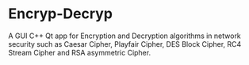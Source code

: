 # Encryp-Decryp
A GUI C++ Qt app for Encryption and Decryption algorithms in network security such as Caesar Cipher, Playfair Cipher, DES Block Cipher, RC4 Stream Cipher and RSA asymmetric Cipher.
